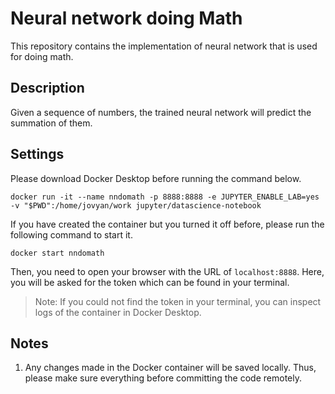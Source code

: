# Neural network doing Math

This repository contains the implementation of neural network that is used for doing math.

## Description

Given a sequence of numbers, the trained neural network will predict the summation of them.

## Settings

Please download Docker Desktop before running the command below.

```shell
docker run -it --name nndomath -p 8888:8888 -e JUPYTER_ENABLE_LAB=yes -v "$PWD":/home/jovyan/work jupyter/datascience-notebook
```

If you have created the container but you turned it off before, please run the following command to start it.

```shell
docker start nndomath
```

Then, you need to open your browser with the URL of `localhost:8888`. Here, you will be asked for the token which can be found in your terminal.

> Note: If you could not find the token in your terminal, you can inspect logs of the container in Docker Desktop.

## Notes
1. Any changes made in the Docker container will be saved locally. Thus, please make sure everything before committing the code remotely.
